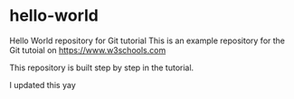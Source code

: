 # hello-world
Hello World repository for Git tutorial
This is an example repository for the Git tutoial on https://www.w3schools.com

This repository is built step by step in the tutorial.

I updated this yay
